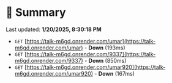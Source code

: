 # 📖 Summary
Last updated: **1/20/2025, 8:30:18 PM**

- `GET` [https://talk-m6gd.onrender.com/umar](https://talk-m6gd.onrender.com/umar) - **Down** (193ms)
- `GET` [https://talk-m6gd.onrender.com/9337](https://talk-m6gd.onrender.com/9337) - **Down** (850ms)
- `GET` [https://talk-m6gd.onrender.com/umar920](https://talk-m6gd.onrender.com/umar920) - **Down** (167ms)
